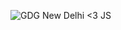 ![GDG New Delhi <3 JS](https://github.com/InsaneNaman/javascript/blob/master/assets/images/gdgnd-js.png)